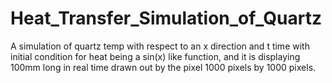 # Heat_Transfer_Simulation_of_Quartz
A simulation of quartz temp with respect to an x direction and t time with initial condition for heat being a sin(x) like function, and it is displaying 100mm long in real time drawn out by the pixel 1000 pixels by 1000 pixels.

